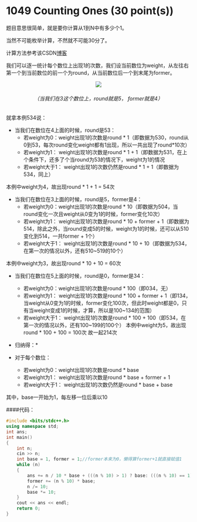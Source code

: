 # 1049 Counting Ones (30 point(s))
题目意思很简单，就是要你计算从1到N中有多少个1。


当然不可能枚举计算，不然就不可能30分了。


计算方法参考该CSDN[博客](https://blog.csdn.net/yi_Afly/article/details/52012593)


我们可以逐一统计每个数位上出现1的次数，我们设当前数位为weight，从左往右第一个到当前数位的前一个为round，从当前数位后一个到末尾为former。


<div align=center><img src="https://img-blog.csdn.net/20160726125148698" /></div>

###### <div align=center> （当我们在3这个数位上，round就是5， former就是4）</div>
就拿本例534说：
* 当我们在数位在4上面的时候，round是53：
	* 若weight为0：weight出现1的次数是round * 1（即数据为530，round从0到53，每次round变化weight都有1出现，所以一共出现了round*10次）
	* 若weight为1： weight出现1的次数是round * 1 + 1（即数据为531，在上个条件下，还多了个当round为53的情况下，weight为1的情况
 	* 若weight大于1： weight出现1的次数仍然是round * 1 + 1（即数据为534，同上）
	
本例中weight为4，故出现round * 1 + 1 = 54次

* 当我们在数位在3上面的时候，round是5，former是4：
	* 若weight为0：weight出现1的次数是round * 10（即数据为504，当round变化一次且weight从0变为1的时候，former变化10次）
	* 若weight为1： weight出现1的次数是round * 10 + former + 1（即数据为514，除此之外，当round变成5的时候，weight为1的时候，还可以从510变化到514，一共former + 1个）
 	* 若weight大于1： weight出现1的次数是round * 10 + 10（即数据为534，在第一次的情况以外，还有510~519的10个）
	
本例中weight为3，故出现round * 10 + 10 = 60次

* 当我们在数位在5上面的时候，round是0，former是34：
	* 若weight为0：weight出现1的次数是round * 100（即034，无）
	* 若weight为1： weight出现1的次数是round * 100 + former + 1（即134，当weight从0变为1的时候，former变化100次，但此时weight都是0，只有当weight变成1的时候，才算，所以是100~134的范围）
 	* 若weight大于1： weight出现1的次数是round * 100 + 100（即534，在第一次的情况以外，还有100~199的100个）
本例中weight为5，故出现round * 100 + 100 = 100次
故一起214次

* 归纳得：*
* 对于每个数位：
	* 若weight为0：weight出现1的次数是round * base
	* 若weight为1： weight出现1的次数是round * base + former + 1
 	* 若weight大于1： weight出现1的次数仍然是round * base + base
	
其中，base一开始为1，每左移一位后乘以10

####代码：
~~~C++
#include <bits/stdc++.h>
using namespace std;
int ans;
int main()
{
	int n;
	cin >> n;
	int base = 1, former = 1;//former本来为0，懒得算former+1就直接赋值1
	while (n)
	{
		ans += n / 10 * base + (((n % 10) > 1) ? base: (((n % 10) == 1) ? former: 0));
		former += (n % 10) * base;
		n /= 10;
		base *= 10;
	}
	cout << ans << endl;
	return 0;
}
~~~

